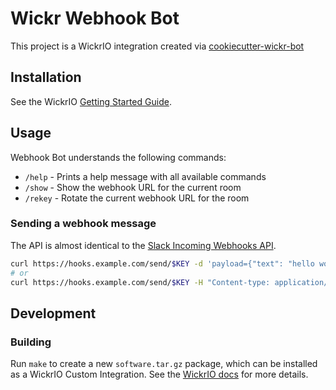 # Wickr Webhook Bot

This project is a WickrIO integration created via [cookiecutter-wickr-bot](https://github.com/WickrInc/cookiecutter-wickr-bot)

## Installation

See the WickrIO [Getting Started Guide](https://wickrinc.github.io/wickrio-docs/#wickr-io-getting-started).

## Usage

Webhook Bot understands the following commands:

 - `/help` - Prints a help message with all available commands
 - `/show` - Show the webhook URL for the current room
 - `/rekey` - Rotate the current webhook URL for the room

### Sending a webhook message

The API is almost identical to the [Slack Incoming Webhooks API](https://api.slack.com/messaging/webhooks#posting_with_webhooks).

``` bash
curl https://hooks.example.com/send/$KEY -d 'payload={"text": "hello world"}'
# or
curl https://hooks.example.com/send/$KEY -H "Content-type: application/json" -d '{"text": "hello world"}'
```

## Development

### Building

Run `make` to create a new `software.tar.gz` package, which can be installed as a WickrIO Custom Integration. See the [WickrIO docs](https://wickrinc.github.io/wickrio-docs/#developing-integrations-creating-an-integration-locally) for more details.
